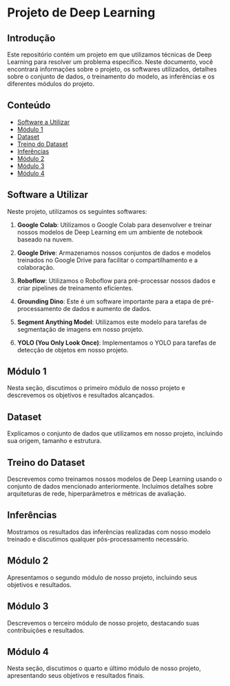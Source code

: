 # Projeto de Deep Learning

## Introdução

Este repositório contém um projeto em que utilizamos técnicas de Deep Learning para resolver um problema específico. Neste documento, você encontrará informações sobre o projeto, os softwares utilizados, detalhes sobre o conjunto de dados, o treinamento do modelo, as inferências e os diferentes módulos do projeto.

## Conteúdo

- [Software a Utilizar](#software-a-utilizar)
- [Módulo 1](#módulo-1)
- [Dataset](#dataset)
- [Treino do Dataset](#treino-do-dataset)
- [Inferências](#inferências)
- [Módulo 2](#módulo-2)
- [Módulo 3](#módulo-3)
- [Módulo 4](#módulo-4)

## Software a Utilizar

Neste projeto, utilizamos os seguintes softwares:

1. **Google Colab**: Utilizamos o Google Colab para desenvolver e treinar nossos modelos de Deep Learning em um ambiente de notebook baseado na nuvem.

2. **Google Drive**: Armazenamos nossos conjuntos de dados e modelos treinados no Google Drive para facilitar o compartilhamento e a colaboração.

3. **Roboflow**: Utilizamos o Roboflow para pré-processar nossos dados e criar pipelines de treinamento eficientes.

4. **Grounding Dino**: Este é um software importante para a etapa de pré-processamento de dados e aumento de dados.

5. **Segment Anything Model**: Utilizamos este modelo para tarefas de segmentação de imagens em nosso projeto.

6. **YOLO (You Only Look Once)**: Implementamos o YOLO para tarefas de detecção de objetos em nosso projeto.

## Módulo 1

Nesta seção, discutimos o primeiro módulo de nosso projeto e descrevemos os objetivos e resultados alcançados.

## Dataset

Explicamos o conjunto de dados que utilizamos em nosso projeto, incluindo sua origem, tamanho e estrutura.

## Treino do Dataset

Descrevemos como treinamos nossos modelos de Deep Learning usando o conjunto de dados mencionado anteriormente. Incluímos detalhes sobre arquiteturas de rede, hiperparâmetros e métricas de avaliação.

## Inferências

Mostramos os resultados das inferências realizadas com nosso modelo treinado e discutimos qualquer pós-processamento necessário.

## Módulo 2

Apresentamos o segundo módulo de nosso projeto, incluindo seus objetivos e resultados.

## Módulo 3

Descrevemos o terceiro módulo de nosso projeto, destacando suas contribuições e resultados.

## Módulo 4

Nesta seção, discutimos o quarto e último módulo de nosso projeto, apresentando seus objetivos e resultados finais.

